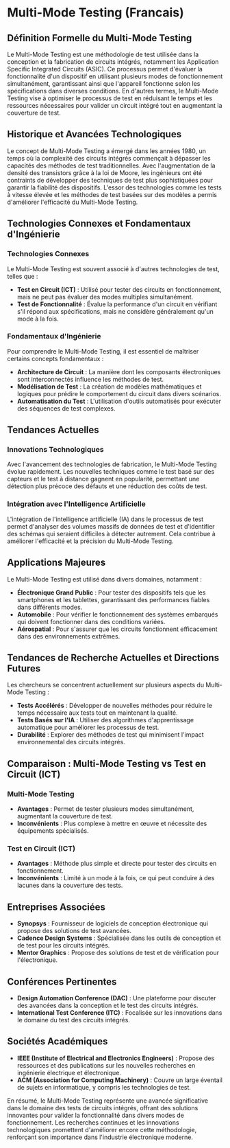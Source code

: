 # Multi-Mode Testing (Francais)

## Définition Formelle du Multi-Mode Testing

Le Multi-Mode Testing est une méthodologie de test utilisée dans la conception et la fabrication de circuits intégrés, notamment les Application Specific Integrated Circuits (ASIC). Ce processus permet d'évaluer la fonctionnalité d'un dispositif en utilisant plusieurs modes de fonctionnement simultanément, garantissant ainsi que l'appareil fonctionne selon les spécifications dans diverses conditions. En d'autres termes, le Multi-Mode Testing vise à optimiser le processus de test en réduisant le temps et les ressources nécessaires pour valider un circuit intégré tout en augmentant la couverture de test.

## Historique et Avancées Technologiques

Le concept de Multi-Mode Testing a émergé dans les années 1980, un temps où la complexité des circuits intégrés commençait à dépasser les capacités des méthodes de test traditionnelles. Avec l'augmentation de la densité des transistors grâce à la loi de Moore, les ingénieurs ont été contraints de développer des techniques de test plus sophistiquées pour garantir la fiabilité des dispositifs. L'essor des technologies comme les tests à vitesse élevée et les méthodes de test basées sur des modèles a permis d'améliorer l'efficacité du Multi-Mode Testing.

## Technologies Connexes et Fondamentaux d'Ingénierie

### Technologies Connexes

Le Multi-Mode Testing est souvent associé à d'autres technologies de test, telles que :

- **Test en Circuit (ICT)** : Utilisé pour tester des circuits en fonctionnement, mais ne peut pas évaluer des modes multiples simultanément.
- **Test de Fonctionnalité** : Évalue la performance d'un circuit en vérifiant s'il répond aux spécifications, mais ne considère généralement qu'un mode à la fois.

### Fondamentaux d'Ingénierie

Pour comprendre le Multi-Mode Testing, il est essentiel de maîtriser certains concepts fondamentaux :

- **Architecture de Circuit** : La manière dont les composants électroniques sont interconnectés influence les méthodes de test.
- **Modélisation de Test** : La création de modèles mathématiques et logiques pour prédire le comportement du circuit dans divers scénarios.
- **Automatisation du Test** : L'utilisation d'outils automatisés pour exécuter des séquences de test complexes.

## Tendances Actuelles

### Innovations Technologiques

Avec l'avancement des technologies de fabrication, le Multi-Mode Testing évolue rapidement. Les nouvelles techniques comme le test basé sur des capteurs et le test à distance gagnent en popularité, permettant une détection plus précoce des défauts et une réduction des coûts de test.

### Intégration avec l'Intelligence Artificielle

L'intégration de l'intelligence artificielle (IA) dans le processus de test permet d'analyser des volumes massifs de données de test et d'identifier des schémas qui seraient difficiles à détecter autrement. Cela contribue à améliorer l'efficacité et la précision du Multi-Mode Testing.

## Applications Majeures

Le Multi-Mode Testing est utilisé dans divers domaines, notamment :

- **Électronique Grand Public** : Pour tester des dispositifs tels que les smartphones et les tablettes, garantissant des performances fiables dans différents modes.
- **Automobile** : Pour vérifier le fonctionnement des systèmes embarqués qui doivent fonctionner dans des conditions variées.
- **Aérospatial** : Pour s'assurer que les circuits fonctionnent efficacement dans des environnements extrêmes.

## Tendances de Recherche Actuelles et Directions Futures

Les chercheurs se concentrent actuellement sur plusieurs aspects du Multi-Mode Testing :

- **Tests Accélérés** : Développer de nouvelles méthodes pour réduire le temps nécessaire aux tests tout en maintenant la qualité.
- **Tests Basés sur l'IA** : Utiliser des algorithmes d'apprentissage automatique pour améliorer les processus de test.
- **Durabilité** : Explorer des méthodes de test qui minimisent l'impact environnemental des circuits intégrés.

## Comparaison : Multi-Mode Testing vs Test en Circuit (ICT)

### Multi-Mode Testing

- **Avantages** : Permet de tester plusieurs modes simultanément, augmentant la couverture de test.
- **Inconvénients** : Plus complexe à mettre en œuvre et nécessite des équipements spécialisés.

### Test en Circuit (ICT)

- **Avantages** : Méthode plus simple et directe pour tester des circuits en fonctionnement.
- **Inconvénients** : Limité à un mode à la fois, ce qui peut conduire à des lacunes dans la couverture des tests.

## Entreprises Associées

- **Synopsys** : Fournisseur de logiciels de conception électronique qui propose des solutions de test avancées.
- **Cadence Design Systems** : Spécialisée dans les outils de conception et de test pour les circuits intégrés.
- **Mentor Graphics** : Propose des solutions de test et de vérification pour l'électronique.

## Conférences Pertinentes

- **Design Automation Conference (DAC)** : Une plateforme pour discuter des avancées dans la conception et le test des circuits intégrés.
- **International Test Conference (ITC)** : Focalisée sur les innovations dans le domaine du test des circuits intégrés.

## Sociétés Académiques

- **IEEE (Institute of Electrical and Electronics Engineers)** : Propose des ressources et des publications sur les nouvelles recherches en ingénierie électrique et électronique.
- **ACM (Association for Computing Machinery)** : Couvre un large éventail de sujets en informatique, y compris les technologies de test.

En résumé, le Multi-Mode Testing représente une avancée significative dans le domaine des tests de circuits intégrés, offrant des solutions innovantes pour valider la fonctionnalité dans divers modes de fonctionnement. Les recherches continues et les innovations technologiques promettent d'améliorer encore cette méthodologie, renforçant son importance dans l'industrie électronique moderne.